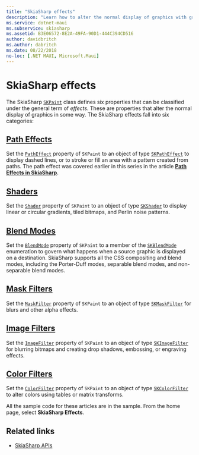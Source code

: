 ```yaml
---
title: "SkiaSharp effects"
description: "Learn how to alter the normal display of graphics with gradients, bitmap tiling, blend modes, blur and other effects."
ms.service: dotnet-maui
ms.subservice: skiasharp
ms.assetid: B3E06572-8E2A-49FA-90D1-444C394CD516
author: davidbritch
ms.author: dabritch
ms.date: 08/22/2018
no-loc: [.NET MAUI, Microsoft.Maui]
---
```


# SkiaSharp effects

The SkiaSharp [`SKPaint`](xref:SkiaSharp.SKPaint) class defines six properties that can be classified under the general term of _effects_. These are properties that alter the normal display of graphics in some way. The SkiaSharp effects fall into six categories:

## [Path Effects](../curves/effects.md)

Set the [`PathEffect`](xref:SkiaSharp.SKPaint.PathEffect) property of `SKPaint` to an object of type [`SKPathEffect`](xref:SkiaSharp.SKPathEffect) to display dashed lines, or to stroke or fill an area with a pattern created from paths. The path effect was covered earlier in this series in the article [**Path Effects in SkiaSharp**](../curves/effects.md).

## [Shaders](shaders/index.md)

Set the [`Shader`](xref:SkiaSharp.SKPaint.Shader) property of `SKPaint` to an object of type [`SKShader`](xref:SkiaSharp.SKShader) to display linear or circular gradients, tiled bitmaps, and Perlin noise patterns.

## [Blend Modes](blend-modes/index.md)

Set the [`BlendMode`](xref:SkiaSharp.SKPaint.BlendMode) property of `SKPaint` to a member of the [`SKBlendMode`](xref:SkiaSharp.SKBlendMode) enumeration to govern what happens when a source graphic is displayed on a destination. SkiaSharp supports all the CSS compositing and blend modes, including the Porter-Duff modes, separable blend modes, and non-separable blend modes.

## [Mask Filters](mask-filters.md)

Set the [`MaskFilter`](xref:SkiaSharp.SKPaint.MaskFilter) property of `SKPaint` to an object of type [`SKMaskFilter`](xref:SkiaSharp.SKMaskFilter) for blurs and other alpha effects.

## [Image Filters](image-filters.md)

Set the [`ImageFilter`](xref:SkiaSharp.SKPaint.ImageFilter) property of `SKPaint` to an object of type [`SKImageFilter`](xref:SkiaSharp.SKImageFilter) for blurring bitmaps and creating drop shadows, embossing, or engraving effects.

## [Color Filters](color-filters.md)

Set the [`ColorFilter`](xref:SkiaSharp.SKPaint.ColorFilter) property of `SKPaint` to an object of type [`SKColorFilter`](xref:SkiaSharp.SKColorFilter) to alter colors using tables or matrix transforms.

All the sample code for these articles are in the sample. From the home page, select **SkiaSharp Effects**.

## Related links

- [SkiaSharp APIs](/dotnet/api/skiasharp)
